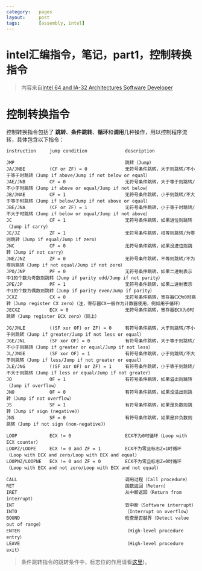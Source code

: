 ```yaml
---
category:   pages
layout:     post
tags:       [assembly, intel]
---
```



intel汇编指令，笔记，part1，控制转换指令
================


>内容来自[Intel 64 and IA-32 Architectures Software Developer][1]

# 控制转换指令

控制转换指令包括了 **跳转**、**条件跳转**、**循环**和**调用**几种操作，用以控制程序流转，具体包含以下指令：

    instruction     jump condition              description
    
    JMP                                         跳转（Jump）
    JA/JNBE         (CF or ZF) = 0              无符号条件跳转，大于则跳转/不小于等于时跳转（Jump if above/Jump if not below or equal）
    JAE/JNB         CF = 0                      无符号条件跳转，大于等于则跳转/不小于时跳转（Jump if above or equal/Jump if not below）
    JB/JNAE         CF = 1                      无符号条件跳转，小于则跳转/不大于等于时跳转（Jump if below/Jump if not above or equal）
    JBE/JNA         (CF or ZF) = 1              无符号条件跳转，小于等于时跳转/不大于时跳转（Jump if below or equal/Jump if not above）
    JC              CF = 1                      无符号条件跳转，如果进位则跳转（Jump if carry）
    JE/JZ           ZF = 1                      无符号条件跳转，相等则跳转/为零则跳转（Jump if equal/Jump if zero）
    JNC             CF = 0                      无符号条件跳转，如果没进位则跳转（Jump if not carry）
    JNE/JNZ         ZF = 0                      无符号条件跳转，不等则跳转/不为零则跳转（Jump if not equal/Jump if not zero）
    JPO/JNP         PF = 0                      无符号条件跳转，如果二进制表示中1的个数为奇数则跳转（Jump if parity odd/Jump if not parity）
    JPE/JP          PF = 1                      无符号条件跳转，如果二进制表示中1的个数为偶数则跳转（Jump if parity even/Jump if parity）
    JCXZ            CX = 0                      无符号条件跳转，寄存器CX为0时跳转（Jump register CX zero）（注，寄存器CX一般作为计数器使用，例如用于循环）
	JECXZ           ECX = 0                     无符号条件跳转，寄存器ECX为0时跳转（Jump register ECX zero）（同上）
    
	JG/JNLE         ((SF xor OF) or ZF) = 0     有符号条件跳转，大于则跳转/不小于则跳转（Jump if greater/Jump if not less or equal）
	JGE/JNL         (SF xor OF) = 0             有符号条件跳转，大于等于则跳转/不小于则跳转（Jump if greater or equal/Jump if not less）
    JL/JNGE         (SF xor OF) = 1             有符号条件跳转，小于则跳转/不大于则跳转（Jump if less/Jump if not greater or equal）
    JLE/JNG         ((SF xor OF) or ZF) = 1     有符号条件跳转，小于等于则跳转/不大于则跳转（Jump if less or equal/Jump if not greater）
    JO              OF = 1                      有符号条件跳转，如果溢出则跳转（Jump if overflow）
    JNO             OF = 0                      有符号条件跳转，如果没溢出则跳转（Jump if not overflow）
    JS              SF = 1                      有符号条件跳转，如果是负数则跳转（Jump if sign (negative)）
    JNS             SF = 0                      有符号条件跳转，如果是非负数则跳转（Jump if not sign (non-negative)）
    
    LOOP            ECX != 0                    ECX不为0时循环（Loop with ECX counter）
    LOOPZ/LOOPE     ECX != 0 and ZF = 1         ECX不为零且标志Z=1时循环（Loop with ECX and zero/Loop with ECX and equal）
    LOOPNZ/LOOPNE   ECX != 0 and ZF = 0         ECX不为零且标志Z=0时循环（Loop with ECX and not zero/Loop with ECX and not equal）
    
    CALL                                        调用过程（Call procedure）
    RET                                         函数返回（Return）
    IRET                                        从中断返回（Return from interrupt）
    INT                                         软中断（Software interrupt）
    INTO                                        （Interrupt on overflow）
    BOUND                                       检查是否越界（Detect value out of range）
    ENTER                                       （High-level procedure entry）
    LEAVE                                       （High-level procedure exit）

>条件跳转指令的跳转条件中，标志位的作用请看[这里][2])。





[1]:    http://www.intel.cn/content/dam/www/public/us/en/documents/manuals/64-ia-32-architectures-software-developer-manual-325462.pdf
[2]:    ./the_intel_microprocessors_note_1#special_registers
